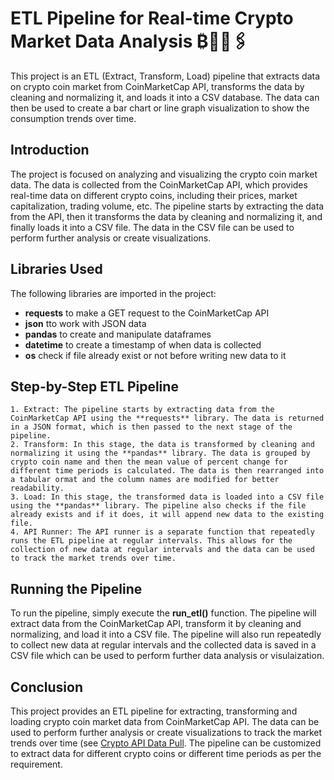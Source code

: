 # ETL Pipeline for Real-time Crypto Market Data Analysis ₿💸💱🖇️

This project is an ETL (Extract, Transform, Load) pipeline that extracts data on crypto coin market from CoinMarketCap API, transforms the data by cleaning and normalizing it, and loads it into a CSV database. The data can then be used to create a bar chart or line graph visualization to show the consumption trends over time.

## Introduction
The project is focused on analyzing and visualizing the crypto coin market data. The data is collected from the CoinMarketCap API, which provides real-time data on different crypto coins, including their prices, market capitalization, trading volume, etc. The pipeline starts by extracting the data from the API, then it transforms the data by cleaning and normalizing it, and finally loads it into a CSV file. The data in the CSV file can be used to perform further analysis or create visualizations.

## Libraries Used
The following libraries are imported in the project:

- **requests** to make a GET request to the CoinMarketCap API
- **json** tto work with JSON data
- **pandas** to create and manipulate dataframes
- **datetime** to create a timestamp of when data is collected
- **os** check if file already exist or not before writing new data to it

## Step-by-Step ETL Pipeline

    1. Extract: The pipeline starts by extracting data from the CoinMarketCap API using the **requests** library. The data is returned in a JSON format, which is then passed to the next stage of the pipeline.
    2. Transform: In this stage, the data is transformed by cleaning and normalizing it using the **pandas** library. The data is grouped by crypto coin name and then the mean value of percent change for different time periods is calculated. The data is then rearranged into a tabular ormat and the column names are modified for better readability.
    3. Load: In this stage, the transformed data is loaded into a CSV file using the **pandas** library. The pipeline also checks if the file already exists and if it does, it will append new data to the existing file.
    4. API Runner: The API runner is a separate function that repeatedly runs the ETL pipeline at regular intervals. This allows for the collection of new data at regular intervals and the data can be used to track the market trends over time.

## Running the Pipeline
To run the pipeline, simply execute the **run_etl()** function. The pipeline will extract data from the CoinMarketCap API, transform it by cleaning and normalizing, and load it into a CSV file. The pipeline will also run repeatedly to collect new data at regular intervals and the collected data is saved in a CSV file which can be used to perform further data analysis or visulaization.

## Conclusion
This project provides an ETL pipeline for extracting, transforming and loading crypto coin market data from CoinMarketCap API. The data can be used to perform further analysis or create visualizations to track the market trends over time (see [Crypto API Data Pull](https://github.com/muhammad-adil86/Data-Analytics-Portfolio-Projects/tree/main/Python/Crypto%20API%20Data%20Pull). The pipeline can be customized to extract data for different crypto coins or different time periods as per the requirement.
